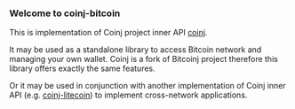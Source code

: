 ### Welcome to coinj-bitcoin

This is implementation of Coinj project inner API [coinj](https://github.com/btcsoft/coinj). 

It may be used as a standalone library to access Bitcoin network and managing your own wallet. Coinj is a fork of Bitcoinj project therefore this library offers exactly the same features.

Or it may be used in conjunction with another implementation of Coinj inner API (e.g. [coinj-litecoin](https://github.com/btcsoft/coinj-litecoin)) to implement cross-network applications.  
